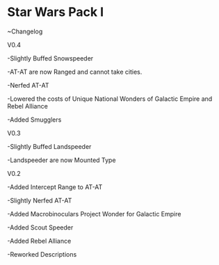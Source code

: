 # Star Wars Pack I

~Changelog


V0.4

-Slightly Buffed Snowspeeder

-AT-AT are now Ranged and cannot take cities.

-Nerfed AT-AT

-Lowered the costs of Unique National Wonders of Galactic Empire and Rebel Alliance

-Added Smugglers

V0.3

-Slightly Buffed Landspeeder

-Landspeeder are now Mounted Type


V0.2

-Added Intercept Range to AT-AT

-Slightly Nerfed AT-AT

-Added Macrobinoculars Project Wonder for Galactic Empire

-Added Scout Speeder

-Added Rebel Alliance

-Reworked Descriptions
